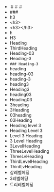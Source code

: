 - ＃＃＃
- \###
- h3
- \<h3>
- \<h3>\</h3>
- h
- H3
- Heading
- ThirdHeading
- Heading-03
- Heading-3
- `### Heading-3`
- heading
- heading-03
- heading-3
- heading3
- Heading3
- heading03
- Heading03
- 3heading
- 3Heading
- 03heading
- 03Heading
- Heading level 3
- Heading Level 3
- Level 3 Heading
- 3 Level Heading
- 3LevelHeading
- ThreeLevelHeading
- ThreeLvHeading
- ThirdLevelHeading
- ThirdLvHeading
- 삼레벨헤딩
- 3레벨헤딩
- 트리레벨헤딩